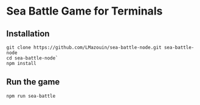 # Sea Battle Game for Terminals

## Installation

```
git clone https://github.com/LMazouin/sea-battle-node.git sea-battle-node
cd sea-battle-node`
npm install
```

## Run the game

`npm run sea-battle`
